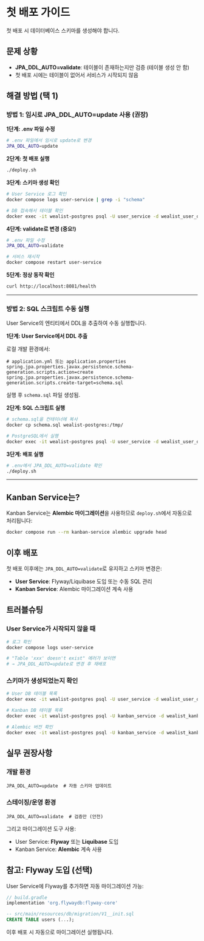 # 첫 배포 가이드

첫 배포 시 데이터베이스 스키마를 생성해야 합니다.

## 문제 상황

- **JPA_DDL_AUTO=validate**: 테이블이 존재하는지만 검증 (테이블 생성 안 함)
- 첫 배포 시에는 테이블이 없어서 서비스가 시작되지 않음

## 해결 방법 (택 1)

### 방법 1: 임시로 JPA_DDL_AUTO=update 사용 (권장)

**1단계: .env 파일 수정**
```bash
# .env 파일에서 임시로 update로 변경
JPA_DDL_AUTO=update
```

**2단계: 첫 배포 실행**
```bash
./deploy.sh
```

**3단계: 스키마 생성 확인**
```bash
# User Service 로그 확인
docker compose logs user-service | grep -i "schema"

# DB 접속해서 테이블 확인
docker exec -it wealist-postgres psql -U user_service -d wealist_user_db -c "\dt"
```

**4단계: validate로 변경 (중요!)**
```bash
# .env 파일 수정
JPA_DDL_AUTO=validate

# 서비스 재시작
docker compose restart user-service
```

**5단계: 정상 동작 확인**
```bash
curl http://localhost:8081/health
```

---

### 방법 2: SQL 스크립트 수동 실행

User Service의 엔티티에서 DDL을 추출하여 수동 실행합니다.

**1단계: User Service에서 DDL 추출**

로컬 개발 환경에서:
```properties
# application.yml 또는 application.properties
spring.jpa.properties.javax.persistence.schema-generation.scripts.action=create
spring.jpa.properties.javax.persistence.schema-generation.scripts.create-target=schema.sql
```

실행 후 `schema.sql` 파일 생성됨.

**2단계: SQL 스크립트 실행**
```bash
# schema.sql을 컨테이너에 복사
docker cp schema.sql wealist-postgres:/tmp/

# PostgreSQL에서 실행
docker exec -it wealist-postgres psql -U user_service -d wealist_user_db -f /tmp/schema.sql
```

**3단계: 배포 실행**
```bash
# .env에서 JPA_DDL_AUTO=validate 확인
./deploy.sh
```

---

## Kanban Service는?

Kanban Service는 **Alembic 마이그레이션**을 사용하므로 `deploy.sh`에서 자동으로 처리됩니다:

```bash
docker compose run --rm kanban-service alembic upgrade head
```

## 이후 배포

첫 배포 이후에는 `JPA_DDL_AUTO=validate`로 유지하고 스키마 변경은:
- **User Service**: Flyway/Liquibase 도입 또는 수동 SQL 관리
- **Kanban Service**: Alembic 마이그레이션 계속 사용

## 트러블슈팅

### User Service가 시작되지 않을 때

```bash
# 로그 확인
docker compose logs user-service

# "Table 'xxx' doesn't exist" 에러가 보이면
# → JPA_DDL_AUTO=update로 변경 후 재배포
```

### 스키마가 생성되었는지 확인

```bash
# User DB 테이블 목록
docker exec -it wealist-postgres psql -U user_service -d wealist_user_db -c "\dt"

# Kanban DB 테이블 목록
docker exec -it wealist-postgres psql -U kanban_service -d wealist_kanban_db -c "\dt"

# Alembic 버전 확인
docker exec -it wealist-postgres psql -U kanban_service -d wealist_kanban_db -c "SELECT * FROM alembic_version;"
```

## 실무 권장사항

### 개발 환경
```env
JPA_DDL_AUTO=update  # 자동 스키마 업데이트
```

### 스테이징/운영 환경
```env
JPA_DDL_AUTO=validate  # 검증만 (안전)
```

그리고 마이그레이션 도구 사용:
- User Service: **Flyway** 또는 **Liquibase** 도입
- Kanban Service: **Alembic** 계속 사용

## 참고: Flyway 도입 (선택)

User Service에 Flyway를 추가하면 자동 마이그레이션 가능:

```gradle
// build.gradle
implementation 'org.flywaydb:flyway-core'
```

```sql
-- src/main/resources/db/migration/V1__init.sql
CREATE TABLE users (...);
```

이후 배포 시 자동으로 마이그레이션 실행됩니다.
